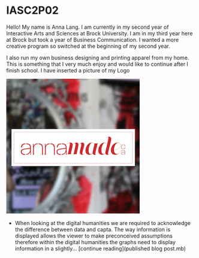 # IASC2P02

<p> Hello! My name is Anna Lang. I am currently in my second year of Interactive Arts and Sciences at Brock University. I am in my third year here at Brock but took a year of Business Communication. I wanted a more creative program so switched at the beginning of my second year. </p> 

<p> I also run my own business designing and printing apparel from my home. This is something that I very much enjoy and would like to continue after I finish school. I have inserted a picture of my Logo </p>

<img src="Logo.png" alt="annamadeca logo" />


+ When looking at the digital humanities we are required to acknowledge the difference between data and capta. The way information is displayed allows the viewer to make preconceived assumptions therefore within the digital humanities the graphs need to display information in a slightly... [continue reading](published blog post.mb)
